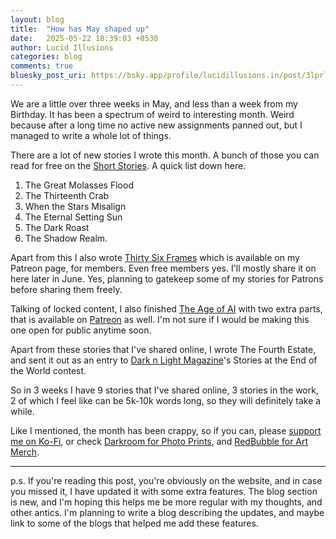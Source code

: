 ```yaml
---
layout: blog
title:  "How has May shaped up"
date:   2025-05-22 18:39:03 +0530
author: Lucid Illusions
categories: blog
comments: true
bluesky_post_uri: https://bsky.app/profile/lucidillusions.in/post/3lprlax5enk2k
---
```

We are a little over three weeks in May, and less than a week from my Birthday. It has been a spectrum of weird to interesting month. Weird because after a long time no active new assignments panned out, but I managed to write a whole lot of things.

There are a lot of new stories I wrote this month. A bunch of those you can read for free on the [Short Stories](https://ss.lucidillusions.in/). A quick list down here.
1. The Great Molasses Flood
2. The Thirteenth Crab
3. When the Stars Misalign
4. The Eternal Setting Sun
5. The Dark Roast
6. The Shadow Realm.

Apart from this I also wrote [Thirty Six Frames](https://www.patreon.com/posts/thirty-six-128869863) which is available on my Patreon page, for members. Even free members yes. I'll mostly share it on here later in June. Yes, planning to gatekeep some of my stories for Patrons before sharing them freely.

Talking of locked content, I also finished [The Age of AI](https://ss.lucidillusions.in/shortstory/2025/04/08/AgeOfAI.html) with two extra parts, that is available on [Patreon](https://www.patreon.com/posts/age-of-ai-127804028) as well. I'm not sure if I would be making this one open for public anytime soon.

Apart from these stories that I've shared online, I wrote The Fourth Estate, and sent it out as an entry to [Dark n Light Magazine](https://darknlight.com/event/stories-at-the-end-of-the-world/)'s Stories at the End of the World contest.

So in 3 weeks I have 9 stories that I've shared online, 3 stories in the work, 2 of which I feel like can be 5k-10k words long, so they will definitely take a while.

Like I mentioned, the month has been crappy, so if you can, please [support me on Ko-Fi](https://ko-fi.com/lucidillusions), or check [Darkroom for Photo Prints](https://lucidillusions.darkroom.com/), and [RedBubble for Art Merch](https://www.redbubble.com/people/lucidillusions/shop).

<hr/>

p.s. If you're reading this post, you're obviously on the website, and in case you missed it, I have updated it with some extra features. The blog section is new, and I'm hoping this helps me be more regular with my thoughts, and other antics. I'm planning to write a blog describing the updates, and maybe link to some of the blogs that helped me add these features.
